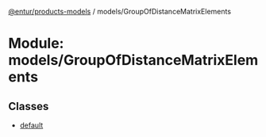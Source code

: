 [@entur/products-models](../README.md) / models/GroupOfDistanceMatrixElements

# Module: models/GroupOfDistanceMatrixElements

## Classes

- [default](../classes/models_GroupOfDistanceMatrixElements.default.md)
